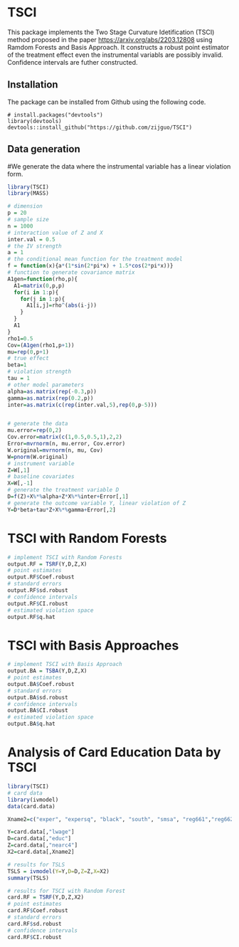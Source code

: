 # TSCI
This package implements the Two Stage Curvature Idetification (TSCI) method proposed in the paper https://arxiv.org/abs/2203.12808 using Ramdom Forests and Basis Approach. It constructs a robust point estimator of the treatment effect even the instrumental variabls are possibly invalid. Confidence intervals are futher constructed.


## Installation
The package can be installed from Github using the following code.
```
# install.packages("devtools")
library(devtools)
devtools::install_github("https://github.com/zijguo/TSCI")
```

## Data generation 
#We generate the data where the instrumental variable has a linear violation form.
``` r
library(TSCI)
library(MASS)

# dimension
p = 20
# sample size
n = 1000
# interaction value of Z and X
inter.val = 0.5
# the IV strength
a = 1
# the conditional mean function for the treatment model
f = function(x){a*(1*sin(2*pi*x) + 1.5*cos(2*pi*x))}
# function to generate covariance matrix
A1gen=function(rho,p){
  A1=matrix(0,p,p)
  for(i in 1:p){
    for(j in 1:p){
      A1[i,j]=rho^(abs(i-j))
    }
  }
  A1
}
rho1=0.5
Cov=(A1gen(rho1,p+1))
mu=rep(0,p+1)
# true effect
beta=1
# violation strength
tau = 1
# other model parameters
alpha=as.matrix(rep(-0.3,p))
gamma=as.matrix(rep(0.2,p))
inter=as.matrix(c(rep(inter.val,5),rep(0,p-5)))


# generate the data
mu.error=rep(0,2)
Cov.error=matrix(c(1,0.5,0.5,1),2,2)
Error=mvrnorm(n, mu.error, Cov.error)
W.original=mvrnorm(n, mu, Cov)
W=pnorm(W.original)
# instrument variable
Z=W[,1]
# baseline covariates
X=W[,-1]
# generate the treatment variable D
D=f(Z)+X%*%alpha+Z*X%*%inter+Error[,1]
# generate the outcome variable Y, linear violation of Z
Y=D*beta+tau*Z+X%*%gamma+Error[,2]
```



# TSCI with Random Forests
``` r
# implement TSCI with Random Forests 
output.RF = TSRF(Y,D,Z,X)
# point estimates
output.RF$Coef.robust
# standard errors
output.RF$sd.robust
# confidence intervals
output.RF$CI.robust
# estimated violation space
output.RF$q.hat
```

# TSCI with Basis Approaches
``` r
# implement TSCI with Basis Approach
output.BA = TSBA(Y,D,Z,X)
# point estimates
output.BA$Coef.robust
# standard errors
output.BA$sd.robust
# confidence intervals
output.BA$CI.robust
# estimated violation space
output.BA$q.hat
```


# Analysis of Card Education Data by TSCI 

``` r
library(TSCI)
# card data
library(ivmodel)
data(card.data)

Xname2=c("exper", "expersq", "black", "south", "smsa", "reg661","reg662", "reg663", "reg664", "reg665", "reg666", "reg667","reg668", "smsa66")

Y=card.data[,"lwage"]
D=card.data[,"educ"]
Z=card.data[,"nearc4"]
X2=card.data[,Xname2]

# results for TSLS
TSLS = ivmodel(Y=Y,D=D,Z=Z,X=X2)
summary(TSLS)

# results for TSCI with Random Forest
card.RF = TSRF(Y,D,Z,X2)
# point estimates
card.RF$Coef.robust
# standard errors
card.RF$sd.robust
# confidence intervals
card.RF$CI.robust
```
